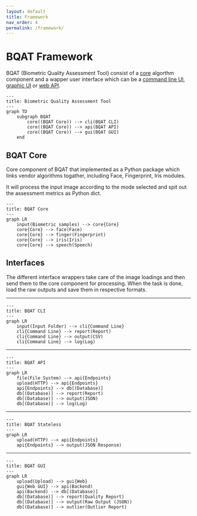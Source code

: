 ```yaml
---
layout: default
title: Framework
nav_order: 4
permalink: /framework/
---
```


# BQAT Framework

 BQAT (Biometric Quality Assessment Tool) consist of a [core](https://github.com/Biometix/bqat-core) algorthm component and a wapper user interface which can be a [command line UI](https://github.com/Biometix/bqat-cli), [graphic UI](https://github.com/Biometix/bqat-gui) or [web API](https://github.com/Biometix/bqat-api).

``` mermaid
---
title: Biometric Quality Assessment Tool
---
graph TD
    subgraph BQAT
        core((BQAT Core)) --> cli(BQAT CLI)
        core((BQAT Core)) --> api(BQAT API)
        core((BQAT Core)) --> gui(BQAT GUI)
    end
```

## BQAT Core

Core component of BQAT that implemented as a Python package which links vendor algorithms togather, including Face, Fingerprint, Iris modules.

It will process the input image according to the mode selected and spit out the assessment metrics as Python dict.

``` mermaid
---
title: BQAT Core
---
graph LR
    input(Biometric samples) --> core{Core}
    core{Core} --> face(Face)
    core{Core} --> finger(Fingerprint)
    core{Core} --> iris(Iris)
    core{Core} --> speech(Speech)
```

## Interfaces

The different interface wrappers take care of the image loadings and then send them to the core component for processing. When the task is done, load the raw outputs and save them in respective formats.

***

``` mermaid
---
title: BQAT CLI
---
graph LR
    input(Input Folder) --> cli{Command Line}
    cli{Command Line} --> report(Report)
    cli{Command Line} --> output(CSV)
    cli{Command Line} --> log(Log)
```

***

``` mermaid
---
title: BQAT API
---
graph LR
    file(File System) --> api{Endpoints}
    upload(HTTP) --> api{Endpoints}
    api{Endpoints} --> db[(Database)]
    db[(Database)] --> report(Report)
    db[(Database)] --> output(JSON)
    db[(Database)] --> log(Log)
```

***

``` mermaid
---
title: BQAT Stateless
---
graph LR
    upload(HTTP) --> api{Endpoints}
    api{Endpoints} --> output(JSON Response)
```

***

``` mermaid
---
title: BQAT GUI
---
graph LR
    upload(Upload) --> gui{Web}
    gui{Web GUI} --> api(Backend)
    api(Backend) --> db[(Database)]
    db[(Database)] --> report(Quality Report)
    db[(Database)] --> output(Raw Output (JSON))
    db[(Database)] --> outlier(Outlier Report)
```


